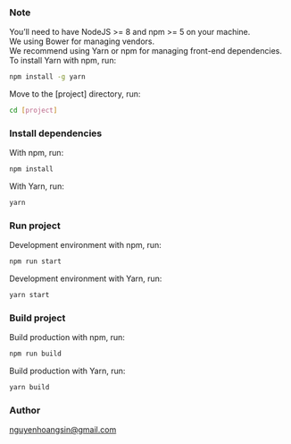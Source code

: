 ### Note
You’ll need to have NodeJS >= 8 and npm >= 5 on your machine.
<br>
We using Bower for managing vendors.
<br>
We recommend using Yarn or npm for managing front-end dependencies.
<br>
To install Yarn with npm, run:
```bash
npm install -g yarn
```
Move to the [project] directory, run:
```bash
cd [project]
```

### Install dependencies
With npm, run:
```bash
npm install
```
With Yarn, run:
```bash
yarn
```

### Run project
Development environment with npm, run:
```bash
npm run start
```
Development environment with Yarn, run:
```bash
yarn start
```

### Build project
Build production with npm, run:
```bash
npm run build
```
Build production with Yarn, run:
```bash
yarn build
```

### Author
nguyenhoangsin@gmail.com
